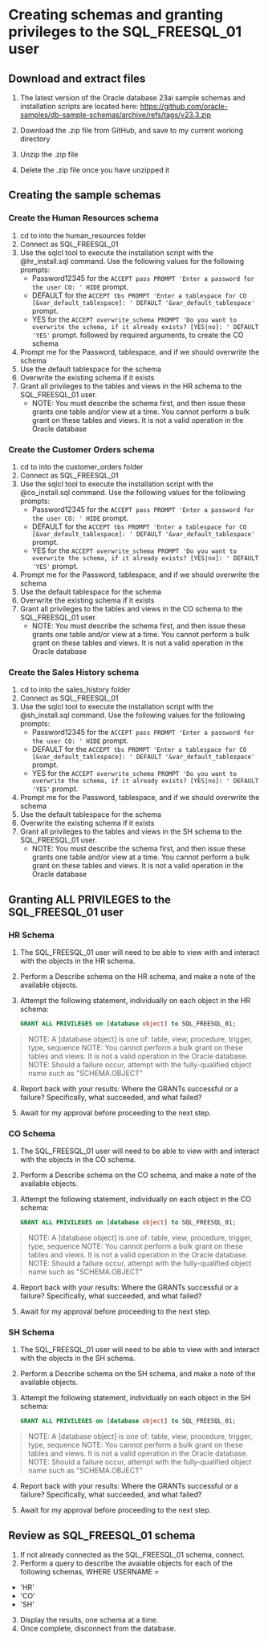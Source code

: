 # Creating schemas and granting privileges to the SQL_FREESQL_01 user

## Download and extract files
1. The latest version of the Oracle database 23ai sample schemas and installation scripts are located here: https://github.com/oracle-samples/db-sample-schemas/archive/refs/tags/v23.3.zip

2. Download the .zip file from GitHub, and save to my current working directory
3. Unzip the .zip file
4. Delete the .zip file once you have unzipped it

## Creating the sample schemas

### Create the Human Resources schema

1. cd to into the human_resources folder
2. Connect as SQL_FREESQL_01
3. Use the sqlcl tool to execute the installation script with the @hr_install.sql command. Use the following values for the following prompts:
    - Password12345 for the `ACCEPT pass PROMPT 'Enter a password for the user CO: ' HIDE` prompt.
    - DEFAULT for the `ACCEPT tbs PROMPT 'Enter a tablespace for CO [&var_default_tablespace]: ' DEFAULT '&var_default_tablespace'` prompt.
    - YES for the `ACCEPT overwrite_schema PROMPT 'Do you want to overwrite the schema, if it already exists? [YES|no]: ' DEFAULT 'YES'` prompt.
     followed by required arguments, to create the CO schema
4. Prompt me for the Password, tablespace, and if we should overwrite the schema
5. Use the default tablespace for the schema
6. Overwrite the existing schema if it exists
7. Grant all privileges to the tables and views in the HR schema to the SQL_FREESQL_01 user.
    - NOTE: You must describe the schema first, and then issue these grants one table and/or view at a time. You cannot perform a bulk grant on these tables and views. It is not a valid operation in the Oracle database

### Create the Customer Orders schema

1. cd to into the customer_orders folder
2. Connect as SQL_FREESQL_01
3. Use the sqlcl tool to execute the installation script with the @co_install.sql command. Use the following values for the following prompts:
    - Password12345 for the `ACCEPT pass PROMPT 'Enter a password for the user CO: ' HIDE` prompt.
    - DEFAULT for the `ACCEPT tbs PROMPT 'Enter a tablespace for CO [&var_default_tablespace]: ' DEFAULT '&var_default_tablespace'` prompt.
    - YES for the `ACCEPT overwrite_schema PROMPT 'Do you want to overwrite the schema, if it already exists? [YES|no]: ' DEFAULT 'YES'` prompt.
4. Prompt me for the Password, tablespace, and if we should overwrite the schema
5. Use the default tablespace for the schema
6. Overwrite the existing schema if it exists
7. Grant all privileges to the tables and views in the CO schema to the SQL_FREESQL_01 user.
    - NOTE: You must describe the schema first, and then issue these grants one table and/or view at a time. You cannot perform a bulk grant on these tables and views. It is not a valid operation in the Oracle database

### Create the Sales History schema

1. cd to into the sales_history folder
2. Connect as SQL_FREESQL_01
5. Use the sqlcl tool to execute the installation script with the @sh_install.sql command. Use the following values for the following prompts:
    - Password12345 for the `ACCEPT pass PROMPT 'Enter a password for the user CO: ' HIDE` prompt.
    - DEFAULT for the `ACCEPT tbs PROMPT 'Enter a tablespace for CO [&var_default_tablespace]: ' DEFAULT '&var_default_tablespace'` prompt.
    - YES for the `ACCEPT overwrite_schema PROMPT 'Do you want to overwrite the schema, if it already exists? [YES|no]: ' DEFAULT 'YES'` prompt. 
4. Prompt me for the Password, tablespace, and if we should overwrite the schema
5. Use the default tablespace for the schema
6. Overwrite the existing schema if it exists
9. Grant all privileges to the tables and views in the SH schema to the SQL_FREESQL_01 user.
    - NOTE: You must describe the schema first, and then issue these grants one table and/or view at a time. You cannot perform a bulk grant on these tables and views. It is not a valid operation in the Oracle database

## Granting ALL PRIVILEGES to the SQL_FREESQL_01 user 

### HR Schema

1. The SQL_FREESQL_01 user will need to be able to view with and interact with the objects in the HR schema.
2. Perform a Describe schema on the HR schema, and make a note of the available objects.
3. Attempt the following statement, individually on each object in the HR schema: 

   ```sql
   GRANT ALL PRIVILEGES on [database object] to SQL_FREESQL_01;
   ```

> NOTE: A [database object] is one of: table, view, procedure, trigger, type, sequence
> NOTE: You cannot perform a bulk grant on these tables and views. It is not a valid operation in the Oracle database.
> NOTE: Should a failure occur, attempt with the fully-qualified object name such as "SCHEMA.OBJECT"

4. Report back with your results: Where the GRANTs successful or a failure? Specifically, what succeeded, and what failed?

5. Await for my approval before proceeding to the next step.

### CO Schema

1. The SQL_FREESQL_01 user will need to be able to view with and interact with the objects in the CO schema.
2. Perform a Describe schema on the CO schema, and make a note of the available objects.
3. Attempt the following statement, individually on each object in the CO schema: 

   ```sql
   GRANT ALL PRIVILEGES on [database object] to SQL_FREESQL_01;
   ```

> NOTE: A [database object] is one of: table, view, procedure, trigger, type, sequence
> NOTE: You cannot perform a bulk grant on these tables and views. It is not a valid operation in the Oracle database.
> NOTE: Should a failure occur, attempt with the fully-qualified object name such as "SCHEMA.OBJECT"

4. Report back with your results: Where the GRANTs successful or a failure? Specifically, what succeeded, and what failed?

5. Await for my approval before proceeding to the next step.

### SH Schema

1. The SQL_FREESQL_01 user will need to be able to view with and interact with the objects in the SH schema.
2. Perform a Describe schema on the SH schema, and make a note of the available objects.
3. Attempt the following statement, individually on each object in the SH schema: 

   ```sql
   GRANT ALL PRIVILEGES on [database object] to SQL_FREESQL_01;
   ```

> NOTE: A [database object] is one of: table, view, procedure, trigger, type, sequence
> NOTE: You cannot perform a bulk grant on these tables and views. It is not a valid operation in the Oracle database.
> NOTE: Should a failure occur, attempt with the fully-qualified object name such as "SCHEMA.OBJECT"

4. Report back with your results: Where the GRANTs successful or a failure? Specifically, what succeeded, and what failed?

5. Await for my approval before proceeding to the next step.

## Review as SQL_FREESQL_01 schema

1. If not already connected as the SQL_FREESQL_01 schema, connect. 
2. Perform a query to describe the avaiable objects for each of the following schemas, WHERE 
USERNAME = 
  - 'HR'
  - 'CO'
  - 'SH'

3. Display the results, one schema at a time.
4. Once complete, disconnect from the database.



